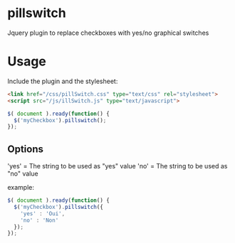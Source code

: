 pillswitch
==========

Jquery plugin to replace checkboxes with yes/no graphical switches

Usage
==========
Include the plugin and the stylesheet:
```html
<link href="/css/pillSwitch.css" type="text/css" rel="stylesheet">
<script src="/js/illSwitch.js" type="text/javascript">
```

```javascript
$( document ).ready(function() {
  $('myCheckbox').pillswitch();
});
```

Options
---

'yes' = The string to be used as "yes" value
'no' = The string to be used as "no" value

example:

```javascript
$( document ).ready(function() {
  $('myCheckbox').pillswitch({
    'yes' : 'Oui',
    'no' : 'Non'
  });
});
```

